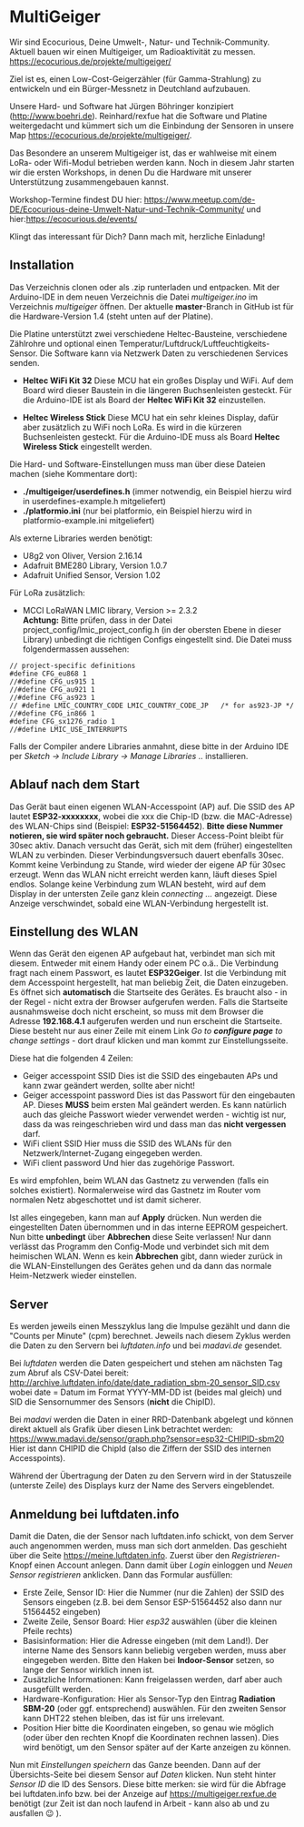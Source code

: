 
# MultiGeiger
Wir sind Ecocurious, Deine Umwelt-, Natur-  und Technik-Community.
Aktuell bauen wir einen Multigeiger, um Radioaktivität zu messen. https://ecocurious.de/projekte/multigeiger/

Ziel ist es, einen Low-Cost-Geigerzähler (für Gamma-Strahlung) zu entwickeln und ein Bürger-Messnetz in Deutchland aufzubauen.

Unsere Hard- und Software hat Jürgen Böhringer konzipiert (http://www.boehri.de). Reinhard/rexfue hat die Software und Platine weitergedacht und kümmert sich um die Einbindung der Sensoren in unsere Map https://ecocurious.de/projekte/multigeiger/.

Das Besondere an unserem Multigeiger ist, das er wahlweise mit einem LoRa- oder Wifi-Modul betrieben werden kann. Noch in diesem Jahr starten wir die ersten Workshops, in denen Du die Hardware mit unserer Unterstützung zusammengebauen kannst.

Workshop-Termine findest DU hier: https://www.meetup.com/de-DE/Ecocurious-deine-Umwelt-Natur-und-Technik-Community/
und hier:https://ecocurious.de/events/

Klingt das interessant für Dich? Dann mach mit, herzliche Einladung!

## Installation
Das Verzeichnis clonen oder als .zip runterladen und entpacken. Mit der Arduino-IDE in dem neuen Verzeichnis die Datei *multigeiger.ino* im Verzeichnis *multigeiger* öffnen.
Der aktuelle **master**-Branch in GitHub ist für die Hardware-Version 1.4 (steht unten auf der Platine).

Die Platine unterstützt zwei verschiedene Heltec-Bausteine, verschiedene Zählrohre und optional einen Temperatur/Luftdruck/Luftfeuchtigkeits-Sensor.
Die Software kann via Netzwerk Daten zu verschiedenen Services senden.

 * **Heltec WiFi Kit 32**
Diese MCU hat ein großes Display und WiFi.
Auf dem Board wird dieser Baustein in die längeren Buchsenleisten gesteckt.
Für die Arduino-IDE ist als Board der **Heltec WiFi Kit 32** einzustellen.

 * **Heltec Wireless Stick**
Diese MCU hat ein sehr kleines Display, dafür aber zusätzlich zu WiFi noch LoRa.
Es wird in die kürzeren Buchsenleisten gesteckt.
Für die Arduino-IDE muss als Board **Heltec Wireless Stick** eingestellt werden.

Die Hard- und Software-Einstellungen muss man über diese Dateien machen (siehe Kommentare dort):

 * **./multigeiger/userdefines.h** (immer notwendig, ein Beispiel hierzu wird in userdefines-example.h mitgeliefert)
 * **./platformio.ini** (nur bei platformio, ein Beispiel hierzu wird in platformio-example.ini mitgeliefert)

Als externe Libraries werden benötigt:

 * U8g2 von Oliver, Version 2.16.14
 * Adafruit BME280 Library, Version 1.0.7
 * Adafruit Unified Sensor, Version 1.02

Für LoRa zusätzlich:
 * MCCI LoRaWAN LMIC library, Version >= 2.3.2  
**Achtung:** Bitte prüfen, dass in der Datei  project_config/lmic_project_config.h (in der obersten Ebene in dieser Library) unbedingt
die richtigen Configs eingestellt sind. Die Datei muss folgendermassen aussehen:
```
// project-specific definitions
#define CFG_eu868 1
//#define CFG_us915 1
//#define CFG_au921 1
//#define CFG_as923 1
// #define LMIC_COUNTRY_CODE LMIC_COUNTRY_CODE_JP	/* for as923-JP */
//#define CFG_in866 1
#define CFG_sx1276_radio 1
//#define LMIC_USE_INTERRUPTS
```

Falls der Compiler andere Libraries anmahnt, diese bitte in der Arduino IDE per *Sketch -> Include Library -> Manage Libraries ..* installieren.

## Ablauf nach dem Start
Das Gerät baut einen eigenen WLAN-Accesspoint (AP) auf. Die SSID des AP lautet **ESP32-xxxxxxxx**, wobei die xxx
die Chip-ID (bzw. die MAC-Adresse) des WLAN-Chips sind (Beispiel: **ESP32-51564452**).
**Bitte diese Nummer notieren, sie wird später noch gebraucht.**
Dieser Access-Point bleibt für 30sec aktiv. Danach versucht das Gerät, sich mit dem (früher) eingestellten WLAN
zu verbinden. Dieser Verbindungsversuch dauert ebenfalls 30sec. Kommt keine Verbindung zu Stande, wird wieder der
eigene AP für 30sec erzeugt. Wenn das WLAN nicht erreicht werden kann, läuft dieses Spiel endlos.
Solange keine Verbindung zum WLAN besteht, wird auf dem Display in der untersten Zeile ganz klein *connecting ...*
angezeigt. Diese Anzeige verschwindet, sobald eine WLAN-Verbindung hergestellt ist.

## Einstellung des WLAN
Wenn das Gerät den eigenen AP aufgebaut hat, verbindet man sich mit diesem. Entweder mit einem Handy oder einem PC o.ä..
Die Verbindung fragt nach einem Passwort, es lautet **ESP32Geiger**.
Ist die Verbindung mit dem Accesspoint hergestellt, hat man beliebig Zeit, die Daten einzugeben.
Es öffnet sich **automatisch** die Startseite des Gerätes. Es braucht also - in der Regel - nicht extra der Browser aufgerufen werden.
Falls die Startseite ausnahmsweise doch nicht erscheint, so muss mit dem Browser die Adresse **192.168.4.1** aufgerufen werden und nun erscheint die Startseite.
Diese besteht nur aus einer Zeile mit einem Link *Go to __configure page__ to change settings* - dort drauf klicken und man kommt zur Einstellungsseite.

Diese hat die folgenden 4 Zeilen:
 * Geiger accesspoint SSID
 Dies ist die SSID des eingebauten APs und kann zwar geändert werden, sollte aber nicht!
 * Geiger accesspoint password
 Dies ist das Passwort für den eingebauten AP. Dieses **MUSS** beim ersten Mal geändert werden. Es kann natürlich auch das gleiche Passwort wieder verwendet werden - wichtig ist nur, dass da was reingeschrieben wird und dass man das **nicht vergessen** darf.
 * WiFi client SSID
 Hier muss die SSID des WLANs für den Netzwerk/Internet-Zugang eingegeben werden.
 * WiFi client password
 Und hier das zugehörige Passwort.

Es wird empfohlen, beim WLAN das Gastnetz zu verwenden (falls ein solches existiert). Normalerweise wird das Gastnetz im Router vom normalen Netz abgeschottet und ist damit sicherer.

Ist alles eingegeben, kann man auf **Apply** drücken. Nun werden die eingestellten Daten übernommen und in das interne EEPROM gespeichert. Nun bitte **unbedingt** über **Abbrechen** diese Seite verlassen! Nur dann verlässt das Programm den Config-Mode und verbindet sich mit dem heimischen WLAN. Wenn es kein **Abbrechen** gibt, dann wieder zurück in die WLAN-Einstellungen des Gerätes gehen und da dann das normale Heim-Netzwerk wieder einstellen.

## Server
Es werden jeweils einen Messzyklus lang die Impulse gezählt und dann die "Counts per Minute" (cpm) berechnet.
Jeweils nach diesem Zyklus werden die Daten zu den Servern bei *luftdaten.info* und bei *madavi.de* gesendet.

Bei *luftdaten* werden die Daten gespeichert und stehen am nächsten Tag zum Abruf als CSV-Datei bereit:
http://archive.luftdaten.info/date/date_radiation_sbm-20_sensor_SID.csv
wobei date = Datum im Format YYYY-MM-DD ist (beides mal gleich) und SID die Sensornummer des Sensors (**nicht** die ChipID).

Bei *madavi* werden die Daten in einer RRD-Datenbank abgelegt und können direkt aktuell als Grafik über diesen Link betrachtet werden:
https://www.madavi.de/sensor/graph.php?sensor=esp32-CHIPID-sbm20
Hier ist dann CHIPID die ChipId (also die Ziffern der SSID des internen Accesspoints).

Während der Übertragung der Daten zu den Servern wird in der Statuszeile (unterste Zeile) des Displays kurz der Name des Servers eingeblendet.

## Anmeldung bei luftdaten.info
Damit die Daten, die der Sensor nach luftdaten.info schickt, von dem Server auch angenommen werden, muss man sich dort anmelden. Das geschieht über die Seite https://meine.luftdaten.info.
Zuerst über den *Registrieren*-Knopf einen Account anlegen. Dann damit über *Login* einloggen und *Neuen Sensor registrieren* anklicken.
Dann das Formular ausfüllen:
 * Erste Zeile, Sensor ID:
 Hier die Nummer (nur die Zahlen) der SSID des Sensors eingeben (z.B. bei dem Sensor ESP-51564452 also dann nur 51564452 eingeben)
 * Zweite Zeile, Sensor Board:
 Hier *esp32* auswählen (über die kleinen Pfeile rechts)
 * Basisinformation:
 Hier die Adresse eingeben (mit dem Land!). Der interne Name des Sensors kann beliebig vergeben werden, muss aber eingegeben werden. Bitte den Haken bei **Indoor-Sensor** setzen, so lange der Sensor wirklich innen ist.
 * Zusätzliche Informationen:
 Kann freigelassen werden, darf aber auch ausgefüllt werden.
 * Hardware-Konfiguration:
 Hier als Sensor-Typ den Eintrag **Radiation SBM-20** (oder ggf. entsprechend) auswählen. Für den zweiten Sensor kann DHT22 stehen bleiben, das ist für uns irrelevant.
 * Position
 Hier bitte die Koordinaten eingeben, so genau wie möglich (oder über den rechten Knopf die Koordinaten rechnen lassen). Dies wird benötigt, um den Sensor später auf der Karte anzeigen zu können.

 Nun mit *Einstellungen speichern* das Ganze beenden. Dann auf der Übersichts-Seite bei diesem Sensor auf *Daten* klicken. Nun steht hinter *Sensor ID* die ID des Sensors. Diese bitte merken: sie wird für die Abfrage bei luftdaten.info bzw. bei der Anzeige auf https://multigeiger.rexfue.de benötigt (zur Zeit ist dan noch laufend in Arbeit - kann also ab und zu ausfallen :wink: ).

